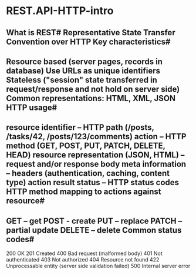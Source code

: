 # REST.API-HTTP-intro
What is REST#
Representative State Transfer
Convention over HTTP
Key characteristics#
-----------------------------------------------------------------------------------------------
Resource based (server pages, records in database)
Use URLs as unique identifiers
Stateless ("session" state transferred in request/response and not hold on server side)
Common representations: HTML, XML, JSON
HTTP usage#
-----------------------------------------------------------------------------------------------
resource identifier – HTTP path (/posts, /tasks/42, /posts/123/comments)
action – HTTP method (GET, POST, PUT, PATCH, DELETE, HEAD)
resource representation (JSON, HTML) – request and/or response body
meta information – headers (authentication, caching, content type)
action result status – HTTP status codes
HTTP method mapping to actions against resource#
-----------------------------------------------------------------------------------------------
GET – get
POST - create
PUT – replace
PATCH – partial update
DELETE – delete
Common status codes#
-----------------------------------------------------------------------------------------------
200 OK
201 Created
400 Bad request (malformed body)
401 Not authenticated
403 Not authorized
404 Resource not found
422 Unprocessable entity (server side validation failed)
500 Internal server error
